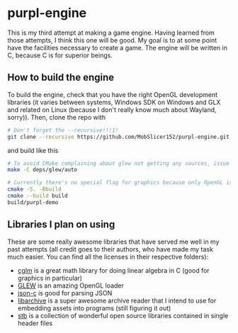 # purpl-engine
This is my third attempt at making a game engine. Having learned from those attempts, I think this one will be good. My goal is to at some point have the facilities necessary to create a game. The engine will be written in C, because C is for superior beings.

## How to build the engine
To build the engine, check that you have the right OpenGL development libraries (it varies between systems, Windows SDK on Windows and GLX and related on Linux (because I don't really know much about Wayland, sorry)). Then, clone the repo with
```sh
# Don't forget the --recursive!!!1!
git clone --recursive https://github.com/MobSlicer152/purpl-engine.git
```
and build like this
```sh
# To avoid CMake complaining about glew not getting any sources, issue the following:
make -C deps/glew/auto

# Currently there's no special flag for graphics because only OpenGL is planned for (Vulkan is a pain)
cmake -S. -Bbuild
cmake --build build
build/purpl-demo
```

## Libraries I plan on using
These are some really awesome libraries that have served me well in my past attempts (all credit goes to their authors, who have made my task much easier. You can find all the licenses in their respective folders):
- [cglm](https://github.com/recp/cglm) is a great math library for doing linear algebra in C (good for graphics in particular)
- [GLEW](https://github.com/nigels-com/glew) is an amazing OpenGL loader
- [json-c](https://github.com/json-c/json-c) is good for parsing JSON
- [libarchive](https://github.com/libarchive/libarchive) is a super awesome archive reader that I intend to use for embedding assets into programs (still figuring it out)
- [stb](https://github.com/nothings/stb) is a collection of wonderful open source libraries contained in single header files
